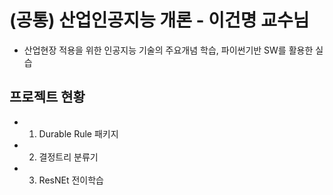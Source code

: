 
# (공통) 산업인공지능 개론 - 이건명 교수님
  - 산업현장 적용을 위한 인공지능 기술의 주요개념 학습, 파이썬기반 SW를 활용한 실습

## 프로젝트 현황
  - 1. Durable Rule 패키지
  - 2. 결정트리 분류기
  - 3. ResNEt 전이학습
